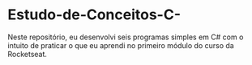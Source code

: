# Estudo-de-Conceitos-C-
Neste repositório, eu desenvolvi seis programas simples em C# com o intuito de praticar o que eu aprendi no primeiro módulo do curso da Rocketseat.
